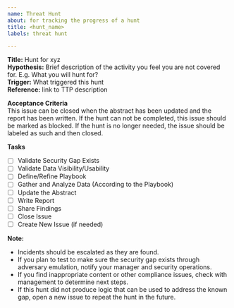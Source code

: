 ```yaml
---
name: Threat Hunt
about: for tracking the progress of a hunt
title: <hunt_name>
labels: threat hunt

---
```


**Title:** Hunt for xyz  
**Hypothesis:** Brief description of the activity you feel you are not covered for. E.g. What you will hunt for?  
**Trigger:** What triggered this hunt  
**Reference:** link to TTP description  

**Acceptance Criteria**  
This issue can be closed when the abstract has been updated and the report has been written. If the hunt can not be completed, this issue should be marked as blocked. If the hunt is no longer needed, the issue should be labeled as such and then closed.

**Tasks**
- [ ] Validate Security Gap Exists
- [ ] Validate Data Visibility/Usability
- [ ] Define/Refine Playbook
- [ ] Gather and Analyze Data (According to the Playbook)
- [ ] Update the Abstract
- [ ] Write Report
- [ ] Share Findings
- [ ] Close Issue
- [ ] Create New Issue (if needed)

**Note:** 
- Incidents should be escalated as they are found.
- If you plan to test to make sure the security gap exists through adversary emulation, notify your manager and security operations.
- If you find inappropriate content or other compliance issues, check with management to determine next steps.
- If this hunt did not produce logic that can be used to address the known gap, open a new issue to repeat the hunt in the future.
